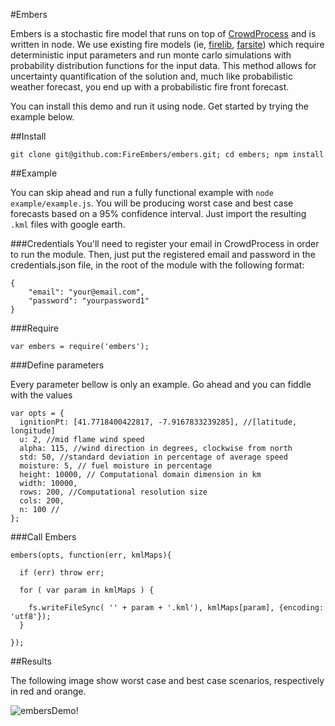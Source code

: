 #Embers

Embers is a stochastic fire model that runs on top of [CrowdProcess](http://crowdprocess.com) and is written in node.
We use existing fire models (ie, [firelib](http://www.frames.gov/rcs/0/935.html), [farsite](https://collab.firelab.org/software/projects/farsite/repository/revisions/72/show/branches/api/c++)) which require deterministic input parameters and run monte carlo simulations with probability distribution functions for the input data. This method allows for uncertainty quantification of the solution and, much like probabilistic weather forecast, you end up with a probabilistic fire front forecast.

You can install this demo and run it using node. Get started by trying the example below.

##Install

```
git clone git@github.com:FireEmbers/embers.git; cd embers; npm install
```

##Example

You can skip ahead and run a fully functional example with `node example/example.js`. You will be producing worst case and best case forecasts based on a 95% confidence interval. Just import the resulting `.kml` files with google earth.

###Credentials 
You'll need to register your email in CrowdProcess in order to run the module. Then, just put the registered email and password in the credentials.json file, in the root of the module with the following format:

```
{
    "email": "your@email.com",
    "password": "yourpassword1"
}
```

###Require

```
var embers = require('embers');
```
###Define parameters

Every parameter bellow is only an example. Go ahead and you can fiddle with the values 

```
var opts = {
  ignitionPt: [41.7718400422817, -7.9167833239285], //[latitude, longitude]
  u: 2, //mid flame wind speed
  alpha: 115, //wind direction in degrees, clockwise from north
  std: 50, //standard deviation in percentage of average speed
  moisture: 5, // fuel moisture in percentage 
  height: 10000, // Computational domain dimension in km
  width: 10000,
  rows: 200, //Computational resolution size
  cols: 200,
  n: 100 //
};
```

###Call Embers
```
embers(opts, function(err, kmlMaps){

  if (err) throw err;

  for ( var param in kmlMaps ) {

    fs.writeFileSync( '' + param + '.kml'), kmlMaps[param], {encoding: 'utf8'});
  }

});

```

##Results

The following image show worst case and best case scenarios, respectively in red and orange.

![embersDemo!](https://raw.github.com/FireEmbers/embers/master/example/embers.png)

